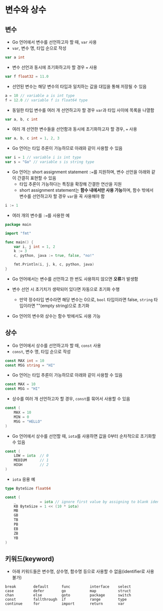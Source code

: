 # 변수와 상수

## 변수
* Go 언어에서 변수를 선언하고자 할 때, `var` 사용
* `var`, 변수 명, 타입 순으로 작성

```go
var a int
```

* 변수 선언과 동시에 초기화하고자 할 경우 `=` 사용

```go
var f float32 = 11.0
```

* 선언된 변수는 해당 변수의 타입과 일치하는 값을 대입을 통해 저장될 수 있음

```go
a = 10 // variable a is int type
f = 12.0 // variable f is float64 type
```

* 동일한 타입 변수를 여러 개 선언하고자 할 경우 `var`과 타입 사이에 목록을 나열함

```go
var a, b, c int
```

* 여러 개 선언한 변수들을 선언함과 동시에 초기화하고자 할 경우, `=` 사용

```go
var a, b, c int = 1, 2, 3
```

* Go 언어는 타입 추론이 가능하므로 아래와 같이 사용할 수 있음

```go
var i = 1 // variable i is int type
var s = "Go" // variable s is string type
```

* Go 언어는 short assignment statement `:=`를 지원하며, 변수 선언을 아래와 같이 간결히 표현할 수 있음
    * 타입 추론이 가능하다는 특징을 확장해 간결한 연산을 지원
    * short assignment statement는 <b>함수 내에서만 사용 가능</b>하며, 함수 밖에서 변수를 선언하고자 할 경우 `var`을 꼭 사용해야 함

```go
i := 1
```

* 여러 개의 변수를 `:=`를 사용한 예

```go
package main

import "fmt"

func main() {
    var i, j int = 1, 2
    k := 3
    c, python, java := true, false, "no!"

    fmt.Println(i, j, k, c, python, java)
}
```

* Go 언어에서는 변수를 선언하고 한 번도 사용하지 않으면 <b>오류</b>가 발생함

* 변수 선언 시 초기치가 생략되어 있다면 자동으로 초기화 수행
    * 만약 정수타입 변수라면 해당 변수는 0으로, `bool` 타입이라면 false, `string` 타입이라면 ""(empty string)으로 초기화

* Go 언어의 변수와 상수는 함수 밖에서도 사용 가능

## 상수
* Go 언어에서 상수를 선언하고자 할 때, `const` 사용
* `const`, 변수 명, 타입 순으로 작성

```go
const MAX int = 10
const MSG string = "HI"
```

* Go 언어는 타입 추론이 가능하므로 아래와 같이 사용할 수 있음

```go
const MAX = 10
const MSG = "HI"
```

* 상수를 여러 개 선언하고자 할 경우, `const`를 묶어서 사용할 수 있음

```go
const (
    MAX = 10
    MIN = 0
    MSG = "HELLO"
)
```

* Go 언어에서 상수를 선언할 때, `iota`를 사용하면 값을 0부터 순차적으로 초기화할 수 있음

```go
const (
    LOW = iota  // 0
    MEDIUM      // 1
    HIGH        // 2
)
```

* `iota` 응용 예

```go
type ByteSize float64

const (
    _           = iota // ignore first value by assigning to blank identifier
    KB ByteSize = 1 << (10 * iota)
    MB
    GB
    TB
    PB
    EB
    ZB
    YB
)
```

## 키워드(keyword)

* 아래 키워드들은 변수명, 상수명, 함수명 등으로 사용할 수 없음(identifier로 사용 불가)

```text
break        default      func         interface    select
case         defer        go           map          struct
chan         else         goto         package      switch
const        fallthrough  if           range        type
continue     for          import       return       var
```
